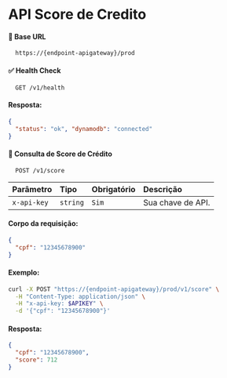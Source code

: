 # API Score de Credito

#### 🔄 Base URL
```http
  https://{endpoint-apigateway}/prod
```

#### ✅ Health Check
```http
  GET /v1/health
```

#### Resposta: 
```json
{
  "status": "ok", "dynamodb": "connected"
}
```

#### 🧠 Consulta de Score de Crédito
```http
  POST /v1/score
```
| Parâmetro   | Tipo       | Obrigatório | Descrição                           |
| :---------- | :--------- | :--------- | :---------------------------------- |
| `x-api-key` | `string` | `Sim`| Sua chave de API. |

#### Corpo da requisição: 
```json
{
  "cpf": "12345678900"
}
```

#### Exemplo:
```bash
curl -X POST "https://{endpoint-apigateway}/prod/v1/score" \
  -H "Content-Type: application/json" \
  -H "x-api-key: $APIKEY" \
  -d '{"cpf": "12345678900"}'
```

#### Resposta:
```json
{
  "cpf": "12345678900",
  "score": 712
}
```